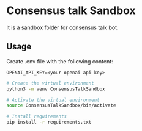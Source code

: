 # Consensus talk Sandbox

It is a sandbox folder for consensus talk bot.

## Usage

Create .env file with the following content:
```
OPENAI_API_KEY=<your openai api key>
```

```bash
# Create the virtual environment
python3 -m venv ConsensusTalkSandbox

# Activate the virtual environment
source ConsensusTalkSandbox/bin/activate

# Install requirements
pip install -r requirements.txt
```


